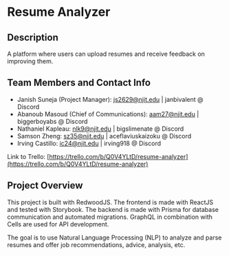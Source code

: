# Resume Analyzer

## Description
A platform where users can upload resumes and receive feedback on improving them.

## Team Members and Contact Info
- Janish Suneja (Project Manager): js2629@njit.edu | janbivalent @ Discord
- Abanoub Masoud (Chief of Communications): aam27@njit.edu | biggerboyabs @ Discord
- Nathaniel Kapleau: nlk9@njit.edu | bigslimenate @ Discord
- Samson Zheng: sz35@njit.edu | aceflaviuskaizoku @ Discord
- Irving Castillo: ic24@njit.edu | irving918 @ Discord

Link to Trello: [https://trello.com/b/Q0V4YLtD/resume-analyzer](https://trello.com/b/Q0V4YLtD/resume-analyzer)

## Project Overview
This project is built with RedwoodJS. The frontend is made with ReactJS and tested with
Storybook. The backend is made with Prisma for database communication and automated migrations.
GraphQL in combination with Cells are used for API development.

The goal is to use Natural Language Processing (NLP) to analyze and parse resumes and offer
job recommendations, advice, analysis, etc.
